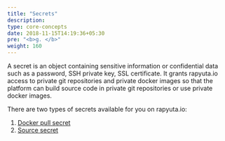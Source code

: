 ```yaml
---
title: "Secrets"
description:
type: core-concepts
date: 2018-11-15T14:19:36+05:30
pre: "<b>g. </b>"
weight: 160
---
```

A secret is an object containing sensitive information or confidential data such
as a password, SSH private key, SSL certificate. It grants rapyuta.io access to
private git repositories and private docker images so that the platform can build
source code in private git repositories or use private docker images.

There are two types of secrets available for you on rapyuta.io:

1. [Docker pull secret](./docker-pull-secret/)
2. [Source secret](./source-secret)
